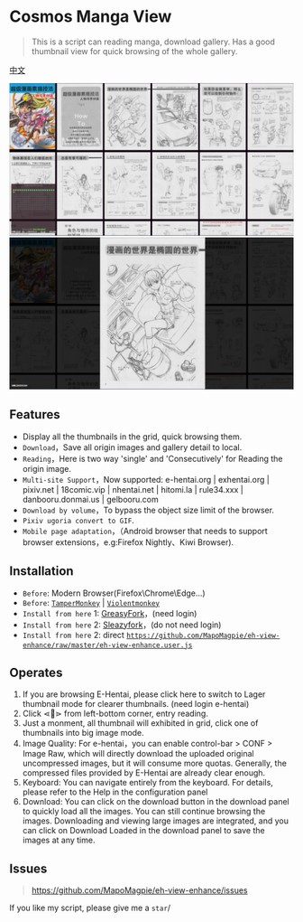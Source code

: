 # Cosmos Manga View
> This is a script can reading manga, download gallery. Has a good thumbnail view for quick browsing of the whole gallery.

[中文](https://github.com/MapoMagpie/eh-view-enhance/blob/master/README_CN.md)

![preview](.assets/preview.jpg "预览")
![reading](.assets/big_image_reading.jpg "大图")

## Features

- Display all the thumbnails in the grid, quick browsing them.
- `Download`，Save all origin images and gallery detail to local.
- `Reading`，Here is two way 'single' and 'Consecutively' for Reading the origin image.
- `Multi-site Support`，Now supported: e-hentai.org | exhentai.org | pixiv.net | 18comic.vip | nhentai.net | hitomi.la | rule34.xxx | danbooru.donmai.us | gelbooru.com
- `Download by volume`，To bypass the object size limit of the browser.
- `Pixiv ugoria convert to GIF`.
- `Mobile page adaptation`，（Android browser that needs to support browser extensions，e.g:Firefox Nightly、Kiwi Browser).

## Installation

- `Before`: Modern Browser(Firefox\Chrome\Edge...)
- `Before`: [`TamperMonkey`](https://www.tampermonkey.net/) | [`Violentmonkey`](https://violentmonkey.github.io/)
- `Install from here` 1: [GreasyFork](https://greasyfork.org/en/scripts/397848-e-hentai-view-enhance)，(need login)
- `Install from here` 2: [Sleazyfork](https://sleazyfork.org/en/scripts/397848-e-hentai-view-enhance)，(do not need login)
- `Install from here` 2: direct [`https://github.com/MapoMagpie/eh-view-enhance/raw/master/eh-view-enhance.user.js`](https://github.com/MapoMagpie/eh-view-enhance/raw/master/eh-view-enhance.user.js)

## Operates

1. If you are browsing E-Hentai, please click here to switch to Lager thumbnail mode for clearer thumbnails. (need login e-hentai)
2. Click ⋖📖⋗ from left-bottom corner, entry reading.
3. Just a monment, all thumbnail will exhibited in grid, click one of thumbnails into big image mode.
4. Image Quality: For e-hentai，you can enable control-bar > CONF > Image Raw, which will directly download the uploaded original uncompressed images, but it will consume more quotas. Generally, the compressed files provided by E-Hentai are already clear enough.
5. Keyboard: You can navigate entirely from the keyboard. For details, please refer to the Help in the configuration panel
6. Download: You can click on the download button in the download panel to quickly load all the images. You can still continue browsing the images. Downloading and viewing large images are integrated, and you can click on Download Loaded in the download panel to save the images at any time.

## Issues

> https://github.com/MapoMagpie/eh-view-enhance/issues

If you like my script, please give me a `star`/
